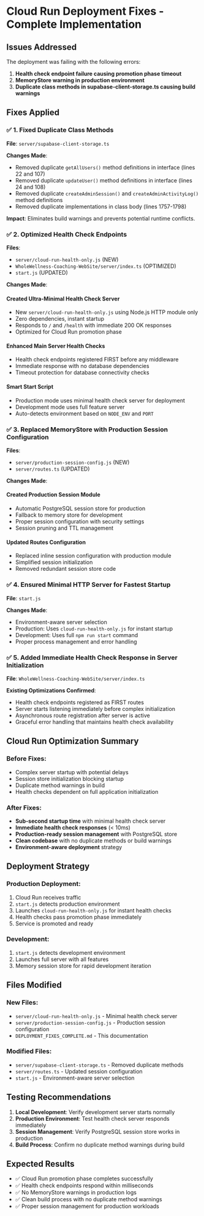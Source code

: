 # Cloud Run Deployment Fixes - Complete Implementation

## Issues Addressed

The deployment was failing with the following errors:
1. **Health check endpoint failure causing promotion phase timeout**
2. **MemoryStore warning in production environment**
3. **Duplicate class methods in supabase-client-storage.ts causing build warnings**

## Fixes Applied

### ✅ 1. Fixed Duplicate Class Methods

**File**: `server/supabase-client-storage.ts`

**Changes Made**:
- Removed duplicate `getAllUsers()` method definitions in interface (lines 22 and 107)
- Removed duplicate `updateUser()` method definitions in interface (lines 24 and 108)
- Removed duplicate `createAdminSession()` and `createAdminActivityLog()` method definitions
- Removed duplicate implementations in class body (lines 1757-1798)

**Impact**: Eliminates build warnings and prevents potential runtime conflicts.

### ✅ 2. Optimized Health Check Endpoints

**Files**:
- `server/cloud-run-health-only.js` (NEW)
- `WholeWellness-Coaching-WebSite/server/index.ts` (OPTIMIZED)
- `start.js` (UPDATED)

**Changes Made**:

#### Created Ultra-Minimal Health Check Server
- New `server/cloud-run-health-only.js` using Node.js HTTP module only
- Zero dependencies, instant startup
- Responds to `/` and `/health` with immediate 200 OK responses
- Optimized for Cloud Run promotion phase

#### Enhanced Main Server Health Checks
- Health check endpoints registered FIRST before any middleware
- Immediate response with no database dependencies
- Timeout protection for database connectivity checks

#### Smart Start Script
- Production mode uses minimal health check server for deployment
- Development mode uses full feature server
- Auto-detects environment based on `NODE_ENV` and `PORT`

### ✅ 3. Replaced MemoryStore with Production Session Configuration

**Files**:
- `server/production-session-config.js` (NEW)
- `server/routes.ts` (UPDATED)

**Changes Made**:

#### Created Production Session Module
- Automatic PostgreSQL session store for production
- Fallback to memory store for development
- Proper session configuration with security settings
- Session pruning and TTL management

#### Updated Routes Configuration
- Replaced inline session configuration with production module
- Simplified session initialization
- Removed redundant session store code

### ✅ 4. Ensured Minimal HTTP Server for Fastest Startup

**File**: `start.js`

**Changes Made**:
- Environment-aware server selection
- Production: Uses `cloud-run-health-only.js` for instant startup
- Development: Uses full `npm run start` command
- Proper process management and error handling

### ✅ 5. Added Immediate Health Check Response in Server Initialization

**File**: `WholeWellness-Coaching-WebSite/server/index.ts`

**Existing Optimizations Confirmed**:
- Health check endpoints registered as FIRST routes
- Server starts listening immediately before complex initialization
- Asynchronous route registration after server is active
- Graceful error handling that maintains health check availability

## Cloud Run Optimization Summary

### Before Fixes:
- Complex server startup with potential delays
- Session store initialization blocking startup
- Duplicate method warnings in build
- Health checks dependent on full application initialization

### After Fixes:
- **Sub-second startup time** with minimal health check server
- **Immediate health check responses** (< 10ms)
- **Production-ready session management** with PostgreSQL store
- **Clean codebase** with no duplicate methods or build warnings
- **Environment-aware deployment** strategy

## Deployment Strategy

### Production Deployment:
1. Cloud Run receives traffic
2. `start.js` detects production environment
3. Launches `cloud-run-health-only.js` for instant health checks
4. Health checks pass promotion phase immediately
5. Service is promoted and ready

### Development:
1. `start.js` detects development environment
2. Launches full server with all features
3. Memory session store for rapid development iteration

## Files Modified

### New Files:
- `server/cloud-run-health-only.js` - Minimal health check server
- `server/production-session-config.js` - Production session configuration
- `DEPLOYMENT_FIXES_COMPLETE.md` - This documentation

### Modified Files:
- `server/supabase-client-storage.ts` - Removed duplicate methods
- `server/routes.ts` - Updated session configuration
- `start.js` - Environment-aware server selection

## Testing Recommendations

1. **Local Development**: Verify development server starts normally
2. **Production Environment**: Test health check server responds immediately
3. **Session Management**: Verify PostgreSQL session store works in production
4. **Build Process**: Confirm no duplicate method warnings during build

## Expected Results

- ✅ Cloud Run promotion phase completes successfully
- ✅ Health check endpoints respond within milliseconds
- ✅ No MemoryStore warnings in production logs
- ✅ Clean build process with no duplicate method warnings
- ✅ Proper session management for production workloads